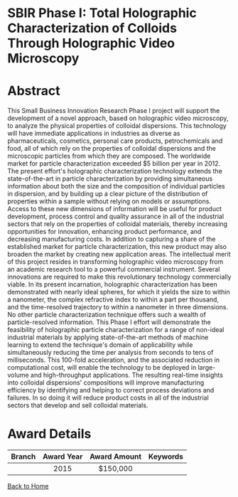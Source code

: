 
SBIR Phase I: Total Holographic Characterization of Colloids Through Holographic Video Microscopy
=================================================================================================

# Abstract


This Small Business Innovation Research Phase I project will support the development of a novel approach, based on holographic video microscopy, to analyze the physical properties of colloidal dispersions. This technology will have immediate applications in industries as diverse as pharmaceuticals, cosmetics, personal care products, petrochemicals and food, all of which rely on the properties of colloidal dispersions and the microscopic particles from which they are composed. The worldwide market for particle characterization exceeded $5 billion per year in 2012. The present effort's holographic characterization technology extends the state-of-the-art in particle characterization by providing simultaneous information about both the size and the composition of individual particles in dispersion, and by building up a clear picture of the distribution of properties within a sample without relying on models or assumptions. Access to these new dimensions of information will be useful for product development, process control and quality assurance in all of the industrial sectors that rely on the properties of colloidal materials, thereby increasing opportunities for innovation, enhancing product performance, and decreasing manufacturing costs. In addition to capturing a share of the established market for particle characterization, this new product may also broaden the market by creating new application areas. The intellectual merit of this project resides in transforming holographic video microscopy from an academic research tool to a powerful commercial instrument. Several innovations are required to make this revolutionary technology commercially viable. In its present incarnation, holographic characterization has been demonstrated with nearly ideal spheres, for which it yields the size to within a nanometer, the complex refractive index to within a part per thousand, and the time-resolved trajectory to within a nanometer in three dimensions. No other particle characterization technique offers such a wealth of particle-resolved information. This Phase I effort will demonstrate the feasibility of holographic particle characterization for a range of non-ideal industrial materials by applying state-of-the-art methods of machine learning to extend the technique's domain of applicability while simultaneously reducing the time per analysis from seconds to tens of milliseconds. This 100-fold acceleration, and the associated reduction in computational cost, will enable the technology to be deployed in large-volume and high-throughput applications. The resulting real-time insights into colloidal dispersions' compositions will improve manufacturing efficiency by identifying and helping to correct process deviations and failures. In so doing it will reduce product costs in all of the industrial sectors that develop and sell colloidal materials.  

# Award Details

|Branch|Award Year|Award Amount|Keywords|
| :---: | :---: | :---: | :---: |
||2015|$150,000||
  
  


[Back to Home](https://github.com/chrischow/dod_sbir_awards#191)